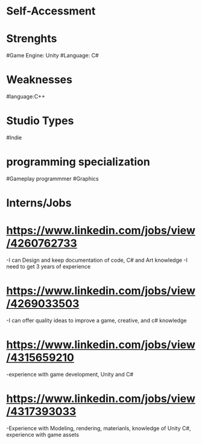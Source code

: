 # Self-Accessment

# Strenghts
#Game Engine: Unity
#Language: C#
# Weaknesses
#language:C++
# Studio Types
#Indie
# programming specialization
#Gameplay programmmer
#Graphics
# Interns/Jobs
# https://www.linkedin.com/jobs/view/4260762733
-I can Design and keep documentation of code, C# and Art knowledge
-I need to get 3 years of experience 
# https://www.linkedin.com/jobs/view/4269033503
-I can offer quality ideas to improve a game, creative, and c# knowledge
# https://www.linkedin.com/jobs/view/4315659210
-experience with game development, Unity and C#
# https://www.linkedin.com/jobs/view/4317393033
-Experience with Modeling, rendering, materianls, knowledge of Unity C#, experience with game assets










